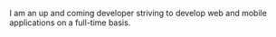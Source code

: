 I am an up and coming developer striving to develop web and mobile applications on a full-time basis.

